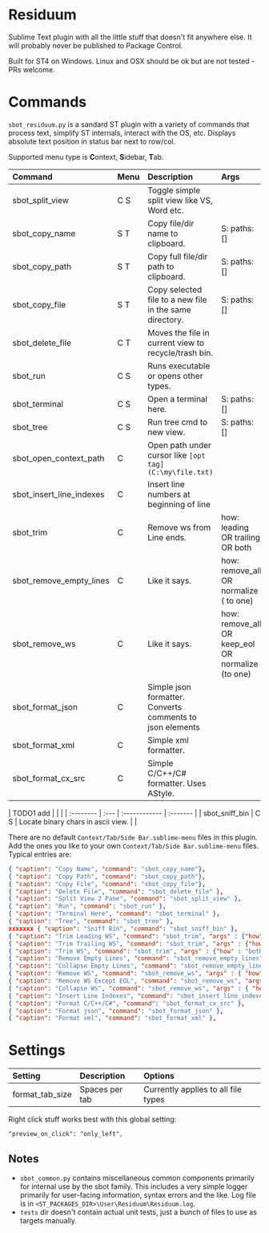 # Residuum

Sublime Text plugin with all the little stuff that doesn't fit anywhere else.
It will probably never be published to Package Control.

Built for ST4 on Windows. Linux and OSX should be ok but are not tested - PRs welcome.


# Commands

`sbot_residuum.py` is a sandard ST plugin with a variety of commands that process text, simplify ST internals,
interact with the OS, etc. Displays absolute text position in status bar next to row/col.

Supported menu type is <b>C</b>ontext, <b>S</b>idebar, <b>T</b>ab.

| Command                 | Menu | Description                                               | Args          |
| :--------               | :--- | :------------                                             | :-------      |
| sbot_split_view         | C S  | Toggle simple split view like VS, Word etc.               |               |
| sbot_copy_name          | S T  | Copy file/dir name to clipboard.                          | S: paths: []  |
| sbot_copy_path          | S T  | Copy full file/dir path to clipboard.                     | S: paths: []  |
| sbot_copy_file          | S T  | Copy selected file to a new file in the same directory.   | S: paths: []  |
| sbot_delete_file        | C T  | Moves the file in current view to recycle/trash bin.      |               |
| sbot_run                | C S  | Runs executable or opens other types.                     |               |
| sbot_terminal           | C S  | Open a terminal here.                                     | S: paths: []  |
| sbot_tree               | C S  | Run tree cmd to new view.                                 | S: paths: []  |
| sbot_open_context_path  | C    | Open path under cursor like `[opt tag](C:\my\file.txt)`   |               |
| sbot_insert_line_indexes| C    | Insert line numbers at beginning of line                  |               |
| sbot_trim               | C    | Remove ws from Line ends.                                 | how: leading OR trailing OR both |
| sbot_remove_empty_lines | C    | Like it says.                                             | how: remove_all OR normalize ( to one) |
| sbot_remove_ws          | C    | Like it says.                                             | how: remove_all OR keep_eol OR normalize (to one) |
| sbot_format_json        | C    | Simple json formatter. Converts comments to json elements |               |
| sbot_format_xml         | C    | Simple xml formatter.                                     |               |
| sbot_format_cx_src      | C    | Simple C/C++/C# formatter. Uses AStyle.                   |               |


| TODO1 add               |      |               |
| :--------               | :--- | :------------                                             | :-------      |
| sbot_sniff_bin          | C S  | Locate binary chars in ascii view.                        |               |



There are no default `Context/Tab/Side Bar.sublime-menu` files in this plugin.
Add the ones you like to your own `Context/Tab/Side Bar.sublime-menu` files. Typical entries are:
``` json
{ "caption": "Copy Name", "command": "sbot_copy_name"},
{ "caption": "Copy Path", "command": "sbot_copy_path"},
{ "caption": "Copy File", "command": "sbot_copy_file"},
{ "caption": "Delete File", "command": "sbot_delete_file" },
{ "caption": "Split View 2 Pane", "command": "sbot_split_view" },
{ "caption": "Run", "command": "sbot_run" },
{ "caption": "Terminal Here", "command": "sbot_terminal" },
{ "caption": "Tree", "command": "sbot_tree" },
xxxxxxx { "caption": "Sniff Bin", "command": "sbot_sniff_bin" },
{ "caption": "Trim Leading WS", "command": "sbot_trim", "args" : {"how" : "leading"}  },
{ "caption": "Trim Trailing WS", "command": "sbot_trim", "args" : {"how" : "trailing"}  },
{ "caption": "Trim WS", "command": "sbot_trim", "args" : {"how" : "both"}  },
{ "caption": "Remove Empty Lines", "command": "sbot_remove_empty_lines", "args" : { "how" : "remove_all" } },
{ "caption": "Collapse Empty Lines", "command": "sbot_remove_empty_lines", "args" : { "how" : "normalize" } },
{ "caption": "Remove WS", "command": "sbot_remove_ws", "args" : { "how" : "remove_all" } },
{ "caption": "Remove WS Except EOL", "command": "sbot_remove_ws", "args" : { "how" : "keep_eol" } },
{ "caption": "Collapse WS", "command": "sbot_remove_ws", "args" : { "how" : "normalize" } },
{ "caption": "Insert Line Indexes", "command": "sbot_insert_line_indexes" },
{ "caption": "Format C/C++/C#", "command": "sbot_format_cx_src" },
{ "caption": "Format json", "command": "sbot_format_json" },
{ "caption": "Format xml", "command": "sbot_format_xml" },
```


# Settings

| Setting            | Description         | Options                                     |
| :--------          | :-------            | :------                                     |
| format_tab_size    | Spaces per tab      | Currently applies to all file types         |


Right click stuff works best with this global setting:
```
"preview_on_click": "only_left",
```

## Notes

- `sbot_common.py` contains miscellaneous common components primarily for internal use by the sbot family.
  This includes a very simple logger primarily for user-facing information, syntax errors and the like.
  Log file is in `<ST_PACKAGES_DIR>\User\Residuum\Residuum.log`.
- `tests` dir doesn't contain actual unit tests, just a bunch of files to use as targets manually.
